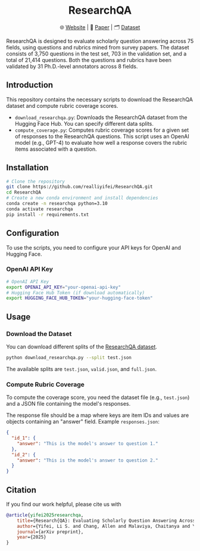 <h1 align="center">
  ResearchQA
</h1>
<p align="center">
  🌐 <a href="https://cylumn.com/ResearchQA">Website</a> | 
  📄 <a href="">Paper</a> | 
  🗂️ <a href="https://huggingface.co/datasets/realliyifei/ResearchQA">Dataset</a>
</p>

ResearchQA is designed to evaluate scholarly question answering across 75 fields, using questions and rubrics mined from survey papers. The dataset consists of 3,750 questions in the test set, 703 in the validation set, and  a total of 21,414 questions. Both the questions and rubrics have been validated by 31 Ph.D.-level annotators across 8 fields.

## Introduction

This repository contains the necessary scripts to download the ResearchQA dataset and compute rubric coverage scores.

*   `download_researchqa.py`: Downloads the ResearchQA dataset from the Hugging Face Hub. You can specify different data splits.
*   `compute_coverage.py`: Computes rubric coverage scores for a given set of responses to the ResearchQA questions. This script uses an OpenAI model (e.g., GPT-4) to evaluate how well a response covers the rubric items associated with a question.

## Installation

```bash
# Clone the repository
git clone https://github.com/realliyifei/ResearchQA.git
cd ResearchQA
# Create a new conda environment and install dependencies
conda create -n researchqa python=3.10
conda activate researchqa
pip install -r requirements.txt
```

## Configuration

To use the scripts, you need to configure your API keys for OpenAI and Hugging Face.

### OpenAI API Key

```bash
# OpenAI API Key
export OPENAI_API_KEY="your-openai-api-key"
# Hugging Face Hub Token (if download automatically)
export HUGGING_FACE_HUB_TOKEN="your-hugging-face-token"
```

## Usage

### Download the Dataset

You can download different splits of the [ResearchQA dataset](https://huggingface.co/datasets/realliyifei/ResearchQA).

```bash
python download_researchqa.py --split test.json
```

The available splits are `test.json`, `valid.json`, and `full.json`. 

### Compute Rubric Coverage

To compute the coverage score, you need the dataset file (e.g., `test.json`) and a JSON file containing the model's responses.

The response file should be a map where keys are item IDs and values are objects containing an "answer" field.
Example `responses.json`:
```json
{
  "id_1": {
    "answer": "This is the model's answer to question 1."
  },
  "id_2": {
    "answer": "This is the model's answer to question 2."
  }
}
```

## Citation

If you find our work helpful, please cite us with
```bibtex
@article{yifei2025researchqa,
    title={Research{QA}: Evaluating Scholarly Question Answering Across 75 Fields with Survey-Mined Questions and Rubrics},
    author={Yifei, Li S. and Chang, Allen and Malaviya, Chaitanya and Yatskar, Mark},
    journal={arXiv preprint},
    year={2025}
}
```